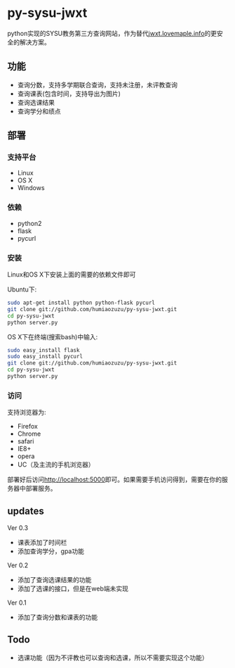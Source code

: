 py-sysu-jwxt
============

python实现的SYSU教务第三方查询网站，作为替代[jwxt.lovemaple.info](http://jwxt.lovemaple.info)的更安全的解决方案。

功能
----

 * 查询分数，支持多学期联合查询，支持未注册，未评教查询
 * 查询课表(包含时间，支持导出为图片)
 * 查询选课结果
 * 查询学分和绩点

部署
----

### 支持平台

 * Linux
 * OS X
 * Windows

### 依赖

 * python2
 * flask
 * pycurl

### 安装

Linux和OS X下安装上面的需要的依赖文件即可

Ubuntu下:

``` bash
sudo apt-get install python python-flask pycurl
git clone git://github.com/humiaozuzu/py-sysu-jwxt.git
cd py-sysu-jwxt
python server.py
```

OS X下在终端(搜索bash)中输入:

``` bash
sudo easy_install flask
sudo easy_install pycurl
git clone git://github.com/humiaozuzu/py-sysu-jwxt.git
cd py-sysu-jwxt
python server.py
```

### 访问

支持浏览器为:

* Firefox
* Chrome
* safari
* IE8+
* opera
* UC（及主流的手机浏览器）

部署好后访问[http://localhost:5000](http://localhost:5000)即可。如果需要手机访问得到，需要在你的服务器中部署服务。

updates
-------

Ver 0.3

* 课表添加了时间栏
* 添加查询学分，gpa功能

Ver 0.2

* 添加了查询选课结果的功能
* 添加了选课的接口，但是在web端未实现

Ver 0.1

* 添加了查询分数和课表的功能


Todo
----

 * 选课功能（因为不评教也可以查询和选课，所以不需要实现这个功能）


